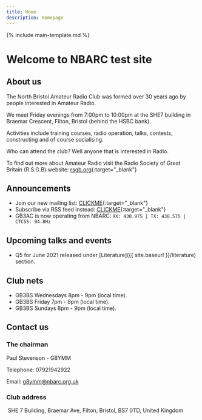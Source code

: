```yaml
---
title: Home
description: Homepage
---
```


{% include main-template.md %}

# Welcome to NBARC test site

## About us

The North Bristol Amateur Radio Club was formed over 30 years ago by people interested in Amateur Radio.

We meet Friday evenings from 7:00pm to 10:00pm at the SHE7 building in Braemar Crescent, Filton, Bristol (behind the HSBC bank).

Activities include training courses, radio operation, talks, contests, constructing and of course socialising.

Who can attend the club? Well anyone that is interested in Radio.

To find out more about Amateur Radio visit the Radio Society of Great Britain (R.S.G.B) website: [rsgb.org](https://rsgb.org/){:target="_blank"}

## Announcements

* ​Join our new mailing list: [CLICKME](https://groups.google.com/forum/?nomobile=true#!forum/mx0nbc/join){:target="_blank"}
* Subscribe via RSS feed instead: [CLICKME​](https://groups.google.com/forum/feed/mx0nbc/msgs/rss.xml?num=15){:target="_blank"}
* GB3AC is now operating from NBARC: `RX: 430.975 | TX: 438.575 | CTCSS: 94.8Hz`

## Upcoming talks and events

* ​Q5 for June 2021 released under [Literature]({{ site.baseurl }}/literature) section.

## Club nets

* ​GB3BS Wednesdays 8pm - 9pm (local time).
* GB3BS Friday 7pm - 8pm (local time).
* GB3BS Sundays 8pm - 9pm (local time).

## Contact us

### The chairman

Paul Stevenson - G8YMM 

Telephone: 07921942922

Email: g8ymm@nbarc.org.uk

### Club address
​
SHE 7 Building, Braemar Ave, Filton, Bristol, BS7 0TD, United Kingdom